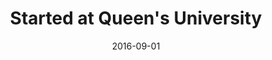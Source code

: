 ---
title: Started at Queen's University
eventType: other
date: 2016-09-01
thumbnail: queens-thumb
---